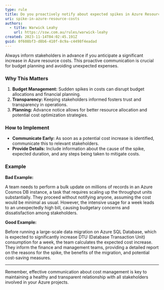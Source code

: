 ```yaml
---
type: rule
title: Do you proactively notify about expected spikes in Azure Resource costs?
uri: spike-in-azure-resource-costs
authors:
  - title: Warwick Leahy
    url: https://ssw.com.au/rules/warwick-leahy
created: 2023-11-14T04:02:45.191Z
guid: 0f608bf3-d8b6-410f-8c9a-c4498f4eadad
---
```



Always inform stakeholders in advance if you anticipate a significant increase in Azure resource costs. This proactive communication is crucial for budget planning and avoiding unexpected expenses.

<!--endintro-->



### Why This Matters

1. **Budget Management:** Sudden spikes in costs can disrupt budget allocations and financial planning.
2. **Transparency:** Keeping stakeholders informed fosters trust and transparency in operations.
3. **Planning:** Advance notice allows for better resource allocation and potential cost optimization strategies.



### How to Implement



- **Communicate Early:** As soon as a potential cost increase is identified, communicate this to relevant stakeholders.
- **Provide Details:** Include information about the cause of the spike, expected duration, and any steps being taken to mitigate costs.



### Example

**Bad Example:**

A team needs to perform a bulk update on millions of records in an Azure Cosmos DB instance, a task that requires scaling up the throughput units substantially. They proceed without notifying anyone, assuming the cost would be minimal as usual. However, the intensive usage for a week leads to an unexpectedly high bill, causing budgetary concerns and dissatisfaction among stakeholders.



**Good Example:**



Before running a large-scale data migration on Azure SQL Database, which is expected to significantly increase DTU (Database Transaction Unit) consumption for a week, the team calculates the expected cost increase. They inform the finance and management teams, providing a detailed report on the reasons for the spike, the benefits of the migration, and potential cost-saving measures.







---

Remember, effective communication about cost management is key to maintaining a healthy and transparent relationship with all stakeholders involved in your Azure projects.

